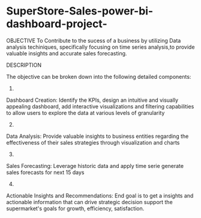# SuperStore-Sales-power-bi-dashboard-project-

OBJECTIVE 
To Contribute to the sucess of a business by utilizing Data analysis techiniques, specifically focusing on time series analysis,to provide valuable insights and accurate sales forecasting.

DESCRIPTION


The objective can be broken down into the following detailed components:

1.
Dashboard Creation: Identify the KPIs, design an intuitive and visually appealing dashboard, add interactive visualizations and filtering capabilities to allow users to explore the data at various levels of granularity

2.

Data Analysis: Provide valuable insights to business entities regarding the effectiveness of their sales strategies through visualization and charts

3.
Sales Forecasting: Leverage historic data and apply time serie generate sales forecasts for next 15 days

4.
Actionable Insights and Recommendations: End goal is to get a 
insights and actionable information that can drive strategic decision support the supermarket's goals for growth, efficiency, satisfaction.
